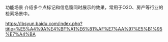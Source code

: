 功能场景
介绍多个点标记和信息窗同时展示的效果，常用于O2O、房产等行业的检索场景中。

https://lbsyun.baidu.com/index.php?title=%E5%A4%9A%E4%BF%A1%E6%81%AF%E7%AA%97%E5%B1%95%E7%A4%BA